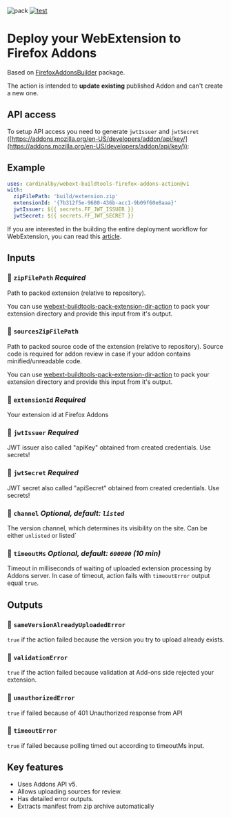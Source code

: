 ![pack](https://github.com/cardinalby/webext-buildtools-firefox-addons-action/workflows/build-test/badge.svg)
[![test](https://github.com/cardinalby/webext-buildtools-firefox-addons-action/actions/workflows/test.yml/badge.svg)](https://github.com/cardinalby/webext-buildtools-firefox-addons-action/actions/workflows/test.yml)

# Deploy your WebExtension to Firefox Addons

Based on [FirefoxAddonsBuilder](https://github.com/cardinalby/webext-buildtools-firefox-addons-builder) 
package. 

The action is intended to **update existing** published Addon and can't create a new one.

## API access

To setup API access you need to generate `jwtIssuer` and `jwtSecret`
([https://addons.mozilla.org/en-US/developers/addon/api/key/](https://addons.mozilla.org/en-US/developers/addon/api/key/)):

## Example

```yaml
uses: cardinalby/webext-buildtools-firefox-addons-action@v1
with:
  zipFilePath: 'build/extension.zip'
  extensionId: '{7b312f5e-9680-436b-acc1-9b09f60e8aaa}'
  jwtIssuer: ${{ secrets.FF_JWT_ISSUER }}
  jwtSecret: ${{ secrets.FF_JWT_SECRET }}
```

If you are interested in the building the entire deployment workflow for WebExtension,
you can read this [article](https://cardinalby.github.io/blog/post/github-actions/webext/1-introduction/).

## Inputs

### 🔸 `zipFilePath` _Required_
Path to packed extension (relative to repository).

You can use [webext-buildtools-pack-extension-dir-action](https://github.com/cardinalby/webext-buildtools-pack-extension-dir-action)
to pack your extension directory and provide this input from it's output.

### 🔸 `sourcesZipFilePath`
Path to packed source code of the extension (relative to repository).
Source code is required for addon review in case if your addon contains minified/unreadable code.

You can use [webext-buildtools-pack-extension-dir-action](https://github.com/cardinalby/webext-buildtools-pack-extension-dir-action)
to pack your extension directory and provide this input from it's output.

### 🔸 `extensionId` _Required_
Your extension id at Firefox Addons

### 🔸 `jwtIssuer` _Required_
JWT issuer also called "apiKey" obtained from created credentials. Use secrets!

### 🔸 `jwtSecret` _Required_
JWT secret also called "apiSecret" obtained from created credentials. Use secrets!

### 🔹 `channel` _Optional, default: `listed`_
The version channel, which determines its visibility on the site. Can be either `unlisted` or listed`

### 🔹 `timeoutMs` _Optional, default: `600000` (10 min)_
Timeout in milliseconds of waiting of uploaded extension processing by Addons server.
In case of timeout, action fails with `timeoutError` output equal `true`.

## Outputs

### 🔻 `sameVersionAlreadyUploadedError`
`true` if the action failed because the version you try to upload already exists.

### 🔻 `validationError`
`true` if the action failed because validation at Add-ons side rejected your extension.

### 🔻 `unauthorizedError`
`true` if failed because of 401 Unauthorized response from API

### 🔻 `timeoutError`
`true` if failed because polling timed out according to timeoutMs input.

## Key features
- Uses Addons API v5.
- Allows uploading sources for review.
- Has detailed error outputs.
- Extracts manifest from zip archive automatically